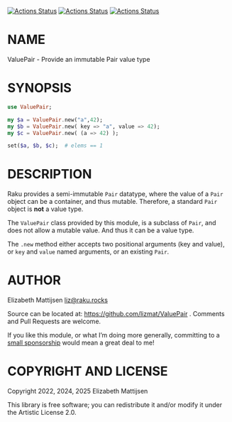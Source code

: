 [![Actions Status](https://github.com/lizmat/ValuePair/actions/workflows/linux.yml/badge.svg)](https://github.com/lizmat/ValuePair/actions) [![Actions Status](https://github.com/lizmat/ValuePair/actions/workflows/macos.yml/badge.svg)](https://github.com/lizmat/ValuePair/actions) [![Actions Status](https://github.com/lizmat/ValuePair/actions/workflows/windows.yml/badge.svg)](https://github.com/lizmat/ValuePair/actions)

NAME
====

ValuePair - Provide an immutable Pair value type

SYNOPSIS
========

```raku
use ValuePair;

my $a = ValuePair.new("a",42);
my $b = ValuePair.new( key => "a", value => 42);
my $c = ValuePair.new( (a => 42) );

set($a, $b, $c);  # elems == 1
```

DESCRIPTION
===========

Raku provides a semi-immutable `Pair` datatype, where the value of a `Pair` object can be a container, and thus mutable. Therefore, a standard `Pair` object is **not** a value type.

The `ValuePair` class provided by this module, is a subclass of `Pair`, and does not allow a mutable value. And thus it can be a value type.

The `.new` method either accepts two positional arguments (key and value), or `key` and `value` named arguments, or an existing `Pair`.

AUTHOR
======

Elizabeth Mattijsen <liz@raku.rocks>

Source can be located at: https://github.com/lizmat/ValuePair . Comments and Pull Requests are welcome.

If you like this module, or what I’m doing more generally, committing to a [small sponsorship](https://github.com/sponsors/lizmat/) would mean a great deal to me!

COPYRIGHT AND LICENSE
=====================

Copyright 2022, 2024, 2025 Elizabeth Mattijsen

This library is free software; you can redistribute it and/or modify it under the Artistic License 2.0.

